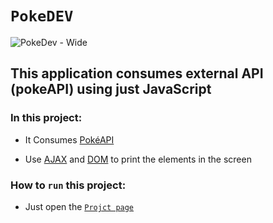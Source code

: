 # `PokeDEV`

![PokeDev - Wide](https://i.ibb.co/zZ2xY7M/pokedev.jpg)

## This application consumes external API (pokeAPI) using just JavaScript

### In this project:

  - It Consumes [PokéAPI](https://pokeapi.co/)
  
  - Use [AJAX](https://developer.mozilla.org/en-US/docs/Web/Guide/AJAX) and [DOM](https://developer.mozilla.org/en-US/docs/Web/API/Document_Object_Model/Introduction) to print the elements in the screen 


### How to `run` this project:
  - Just open the [`Projct page`](https://ryan-r-c.github.io/PokeDEV/)
